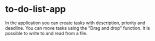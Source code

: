 # to-do-list-app
In the application you can create tasks with description, priority and deadline.
You can move tasks using the "Drag and drop" function.
It is possible to write to and read from a file.

